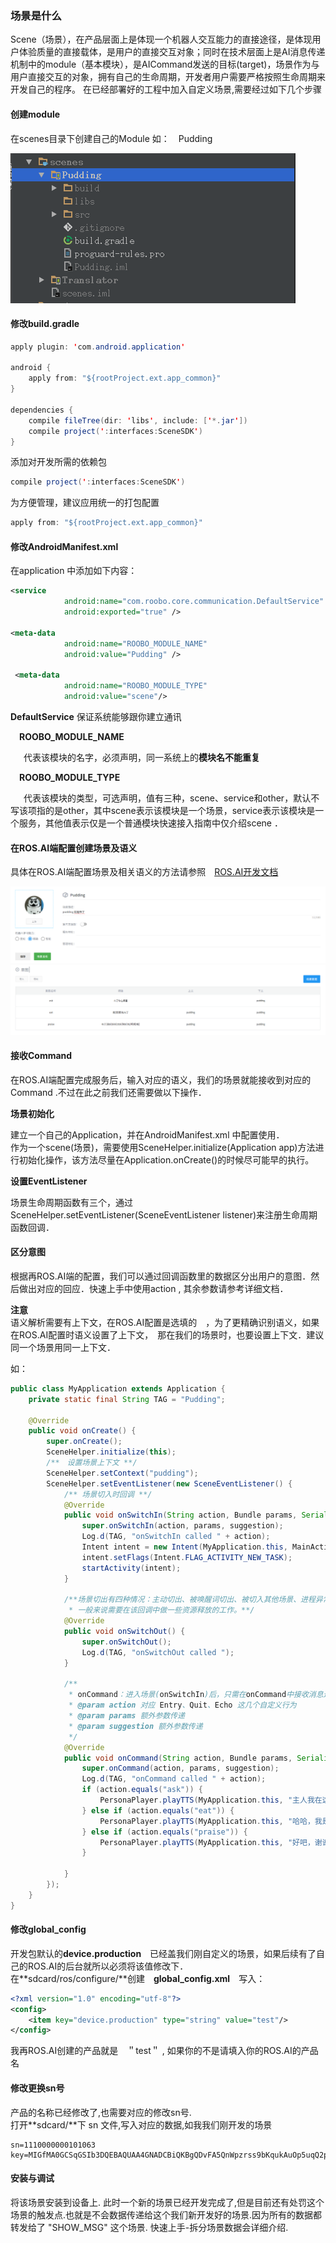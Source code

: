 ### 场景是什么
Scene（场景），在产品层面上是体现一个机器人交互能力的直接途径，是体现用户体验质量的直接载体，是用户的直接交互对象；同时在技术层面上是AI消息传递机制中的module（基本模块），是AICommand发送的目标\(target\)，场景作为与用户直接交互的对象，拥有自己的生命周期，开发者用户需要严格按照生命周期来开发自己的程序。
在已经部署好的工程中加入自定义场景,需要经过如下几个步骤

#### 创建module

在scenes目录下创建自己的Module 如：　Pudding

![](/OS/assets/quick_start_6.png)

#### 修改build.gradle

```java
apply plugin: 'com.android.application'

android {
    apply from: "${rootProject.ext.app_common}"
}

dependencies {
    compile fileTree(dir: 'libs', include: ['*.jar'])
    compile project(':interfaces:SceneSDK')
}
```

添加对开发所需的依赖包

```java
compile project(':interfaces:SceneSDK')
```

为方便管理，建议应用统一的打包配置

```java
apply from: "${rootProject.ext.app_common}"
```

#### 修改AndroidManifest.xml

在application 中添加如下内容：

```xml
<service
            android:name="com.roobo.core.communication.DefaultService"
            android:exported="true" />

<meta-data
            android:name="ROOBO_MODULE_NAME"
            android:value="Pudding" />

 <meta-data
            android:name="ROOBO_MODULE_TYPE"
            android:value="scene"/>
```

  **DefaultService**
  保证系统能够跟你建立通讯

  **ROOBO\_MODULE\_NAME**

   代表该模块的名字，必须声明，同一系统上的**模块名不能重复**

  **ROOBO\_MODULE\_TYPE**

   代表该模块的类型，可选声明，值有三种，scene、service和other，默认不写该项指的是other，其中scene表示该模块是一个场景，service表示该模块是一个服务，其他值表示仅是一个普通模块快速接入指南中仅介绍scene ．

#### 在ROS.AI端配置创建场景及语义

具体在ROS.AI端配置场景及相关语义的方法请参照　[ROS.AI开发文档](http://ros.ai)

![](/OS/assets/quick_start_7.png)   
 ![](/OS/assets/quick_start_8.png)

#### 接收Command

在ROS.AI端配置完成服务后，输入对应的语义，我们的场景就能接收到对应的Command .不过在此之前我们还需要做以下操作．

**场景初始化**

建立一个自己的Application，并在AndroidManifest.xml 中配置使用．  
作为一个scene\(场景\)，需要使用SceneHelper.initialize\(Application app\)方法进行初始化操作，该方法尽量在Application.onCreate\(\)的时候尽可能早的执行。

**设置EventListener**

场景生命周期函数有三个，通过SceneHelper.setEventListener\(SceneEventListener listener\)来注册生命周期函数回调．

#### 区分意图

根据再ROS.AI端的配置，我们可以通过回调函数里的数据区分出用户的意图．然后做出对应的回应．快速上手中使用action , 其余参数请参考详细文档．

**注意**  
语义解析需要有上下文，在ROS.AI配置是选填的　，为了更精确识别语义，如果在ROS.AI配置时语义设置了上下文，　那在我们的场景时，也要设置上下文．建议同一个场景用同一上下文．

如：

```java
public class MyApplication extends Application {
    private static final String TAG = "Pudding";

    @Override
    public void onCreate() {
        super.onCreate();
        SceneHelper.initialize(this);
        /**　设置场景上下文 **/
        SceneHelper.setContext("pudding");
        SceneHelper.setEventListener(new SceneEventListener() {
            /** 场景切入时回调 **/
            @Override
            public void onSwitchIn(String action, Bundle params, Serializable suggestion) {
                super.onSwitchIn(action, params, suggestion);
                Log.d(TAG, "onSwitchIn called " + action);
                Intent intent = new Intent(MyApplication.this, MainActivity.class);
                intent.setFlags(Intent.FLAG_ACTIVITY_NEW_TASK);
                startActivity(intent);
            }

            /**场景切出有四种情况：主动切出、被唤醒词切出、被切入其他场景、进程异常退出，前三种，都会执行 onSwitchOut 回调，
             * 一般来说需要在该回调中做一些资源释放的工作。**/
            @Override
            public void onSwitchOut() {
                super.onSwitchOut();
                Log.d(TAG, "onSwitchOut called ");
            }

            /**
             * onCommand：进入场景(onSwitchIn)后，只需在onCommand中接收消息进行一系列操作就可以了；
             * @param action 对应 Entry、Quit、Echo 这几个自定义行为
             * @param params 额外参数传递
             * @param suggestion 额外参数传递
             */
            @Override
            public void onCommand(String action, Bundle params, Serializable suggestion) {
                super.onCommand(action, params, suggestion);
                Log.d(TAG, "onCommand called " + action);
                if (action.equals("ask")) {
                    PersonaPlayer.playTTS(MyApplication.this, "主人我在这里，欢迎来到自定义布丁场景");
                } else if (action.equals("eat")) {
                    PersonaPlayer.playTTS(MyApplication.this, "哈哈，我是布丁机器人，不能吃的哦．");
                } else if (action.equals("praise")) {
                    PersonaPlayer.playTTS(MyApplication.this, "好吧，谢谢主人对我的赞美，我会告诉别人我很高兴的．");
                }

            }
        });
    }
}
```

#### 修改global\_config

开发包默认的**device.production**　已经盖我们刚自定义的场景，如果后续有了自己的ROS.AI的后台就所以必须将该值修改下．  
在**sdcard/ros/configure/**创建　**global\_config.xml**　写入：

```xml
<?xml version="1.0" encoding="utf-8"?>
<config>
    <item key="device.production" type="string" value="test"/>
</config>
```

我再ROS.AI创建的产品就是　＂test＂ , 如果你的不是请填入你的ROS.AI的产品名

#### 修改更换sn号

产品的名称已经修改了,也需要对应的修改sn号.  
打开**sdcard/**下 sn 文件,写入对应的数据,如我我们刚开发的场景

```
sn=1110000000101063
key=MIGfMA0GCSqGSIb3DQEBAQUAA4GNADCBiQKBgQDvFA5QnWpzrss9bKqukAuOp5uqQ2pwQBZGUb4Cg/mX4gDB0JWaWSbggzli/XNbrI3ChOO9SsFiF8JM7dLB+efBAlDuphz35mgAY71N/bfzjnE/5cltvH1VuNeV5Lz8zFm6sJlO9H9ZjLDpJYeXL0XHTfY/oTM3hDgn/+W/3kWY8wIDAQAB
```

#### 安装与调试

将该场景安装到设备上.
此时一个新的场景已经开发完成了,但是目前还有处罚这个场景的触发点.也就是不会数据传递给这个我们新开发好的场景.因为所有的数据都转发给了 "SHOW_MSG" 这个场景. 快速上手-拆分场景数据会详细介绍.

